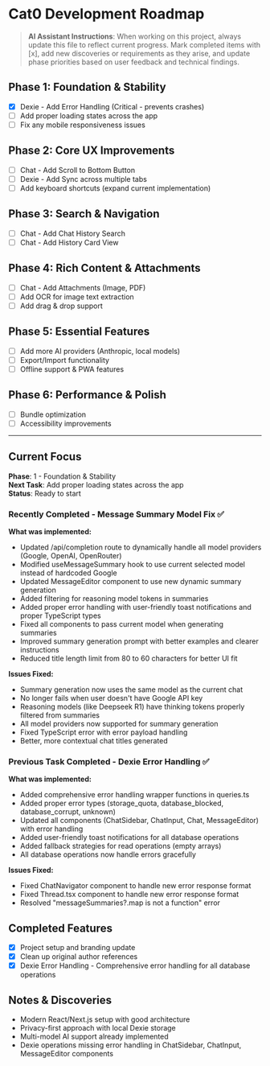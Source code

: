 # Cat0 Development Roadmap

> **AI Assistant Instructions**: When working on this project, always update this file to reflect current progress. Mark completed items with [x], add new discoveries or requirements as they arise, and update phase priorities based on user feedback and technical findings.

## Phase 1: Foundation & Stability
- [x] Dexie - Add Error Handling (Critical - prevents crashes)
- [ ] Add proper loading states across the app
- [ ] Fix any mobile responsiveness issues

## Phase 2: Core UX Improvements  
- [ ] Chat - Add Scroll to Bottom Button
- [ ] Dexie - Add Sync across multiple tabs
- [ ] Add keyboard shortcuts (expand current implementation)

## Phase 3: Search & Navigation
- [ ] Chat - Add Chat History Search
- [ ] Chat - Add History Card View

## Phase 4: Rich Content & Attachments
- [ ] Chat - Add Attachments (Image, PDF)
- [ ] Add OCR for image text extraction
- [ ] Add drag & drop support

## Phase 5: Essential Features
- [ ] Add more AI providers (Anthropic, local models)
- [ ] Export/Import functionality
- [ ] Offline support & PWA features

## Phase 6: Performance & Polish
- [ ] Bundle optimization
- [ ] Accessibility improvements

---

## Current Focus
**Phase**: 1 - Foundation & Stability  
**Next Task**: Add proper loading states across the app  
**Status**: Ready to start

### Recently Completed - Message Summary Model Fix ✅
**What was implemented:**
- Updated /api/completion route to dynamically handle all model providers (Google, OpenAI, OpenRouter)
- Modified useMessageSummary hook to use current selected model instead of hardcoded Google
- Updated MessageEditor component to use new dynamic summary generation
- Added filtering for reasoning model <think></think> tokens in summaries
- Added proper error handling with user-friendly toast notifications and proper TypeScript types
- Fixed all components to pass current model when generating summaries
- Improved summary generation prompt with better examples and clearer instructions
- Reduced title length limit from 80 to 60 characters for better UI fit

**Issues Fixed:**
- Summary generation now uses the same model as the current chat
- No longer fails when user doesn't have Google API key
- Reasoning models (like Deepseek R1) have thinking tokens properly filtered from summaries
- All model providers now supported for summary generation
- Fixed TypeScript error with error payload handling
- Better, more contextual chat titles generated

### Previous Task Completed - Dexie Error Handling ✅
**What was implemented:**
- Added comprehensive error handling wrapper functions in queries.ts
- Added proper error types (storage_quota, database_blocked, database_corrupt, unknown)
- Updated all components (ChatSidebar, ChatInput, Chat, MessageEditor) with error handling
- Added user-friendly toast notifications for all database operations
- Added fallback strategies for read operations (empty arrays)
- All database operations now handle errors gracefully

**Issues Fixed:**
- Fixed ChatNavigator component to handle new error response format
- Fixed Thread.tsx component to handle new error response format
- Resolved "messageSummaries?.map is not a function" error

## Completed Features
- [x] Project setup and branding update
- [x] Clean up original author references
- [x] Dexie Error Handling - Comprehensive error handling for all database operations

## Notes & Discoveries
- Modern React/Next.js setup with good architecture
- Privacy-first approach with local Dexie storage
- Multi-model AI support already implemented
- Dexie operations missing error handling in ChatSidebar, ChatInput, MessageEditor components
